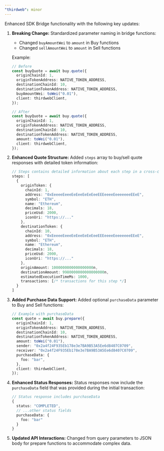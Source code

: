 ```yaml
---
"thirdweb": minor
---
```


Enhanced SDK Bridge functionality with the following key updates:

1. **Breaking Change:** Standardized parameter naming in bridge functions:
   - Changed `buyAmountWei` to `amount` in Buy functions
   - Changed `sellAmountWei` to `amount` in Sell functions
   
   Example:
   ```ts
   // Before
   const buyQuote = await buy.quote({
     originChainId: 1,
     originTokenAddress: NATIVE_TOKEN_ADDRESS,
     destinationChainId: 10,
     destinationTokenAddress: NATIVE_TOKEN_ADDRESS,
     buyAmountWei: toWei("0.01"),
     client: thirdwebClient,
   });
   
   // After
   const buyQuote = await buy.quote({
     originChainId: 1,
     originTokenAddress: NATIVE_TOKEN_ADDRESS,
     destinationChainId: 10,
     destinationTokenAddress: NATIVE_TOKEN_ADDRESS,
     amount: toWei("0.01"),
     client: thirdwebClient,
   });
   ```

2. **Enhanced Quote Structure:** Added `steps` array to buy/sell quote responses with detailed token information:
   ```ts
   // Steps contains detailed information about each step in a cross-chain transaction
   steps: [
     {
       originToken: {
         chainId: 1,
         address: "0xEeeeeEeeeEeEeeEeEeEeeEEEeeeeEeeeeeeeEEeE",
         symbol: "ETH",
         name: "Ethereum",
         decimals: 18,
         priceUsd: 2000,
         iconUri: "https://..."
       },
       destinationToken: {
         chainId: 10,
         address: "0xEeeeeEeeeEeEeeEeEeEeeEEEeeeeEeeeeeeeEEeE",
         symbol: "ETH",
         name: "Ethereum",
         decimals: 18,
         priceUsd: 2000,
         iconUri: "https://..."
       },
       originAmount: 1000000000000000000n,
       destinationAmount: 9980000000000000000n,
       estimatedExecutionTimeMs: 1000,
       transactions: [/* transactions for this step */]
     }
   ]
   ```

3. **Added Purchase Data Support:** Added optional `purchaseData` parameter to Buy and Sell functions:
   ```ts
   // Example with purchaseData
   const quote = await buy.prepare({
     originChainId: 1,
     originTokenAddress: NATIVE_TOKEN_ADDRESS,
     destinationChainId: 10,
     destinationTokenAddress: NATIVE_TOKEN_ADDRESS,
     amount: toWei("0.01"),
     sender: "0x2a4f24F935Eb178e3e7BA9B53A5Ee6d8407C0709",
     receiver: "0x2a4f24F935Eb178e3e7BA9B53A5Ee6d8407C0709",
     purchaseData: {
       foo: "bar",
     },
     client: thirdwebClient,
   });
   ```

4. **Enhanced Status Responses:** Status responses now include the `purchaseData` field that was provided during the initial transaction:
   ```ts
   // Status response includes purchaseData
   {
     status: "COMPLETED",
     // ...other status fields
     purchaseData: {
       foo: "bar"
     }
   }
   ```

5. **Updated API Interactions:** Changed from query parameters to JSON body for prepare functions to accommodate complex data.